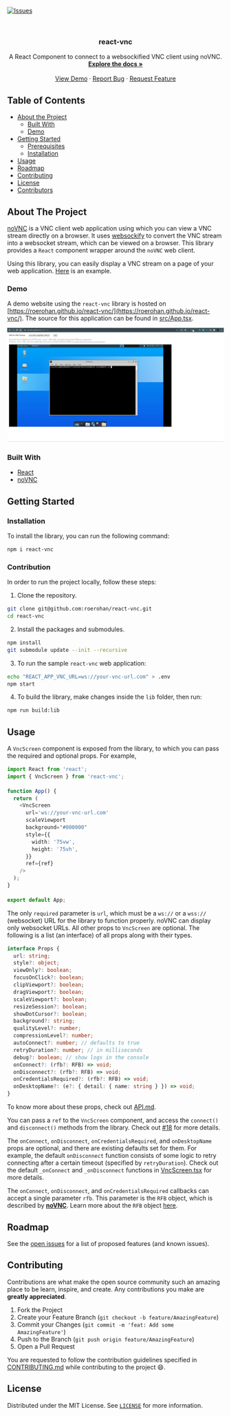 [![Issues][issues-shield]][issues-url]

<!-- PROJECT LOGO -->
<br />
<p align="center">
  <!-- <a href="https://github.com/roerohan/react-vnc">
    <img src="https://project-logo.png" alt="Logo" width="80">
  </a> -->

  <h3 align="center">react-vnc</h3>

  <p align="center">
    A React Component to connect to a websockified VNC client using noVNC.
    <br />
    <a href="https://github.com/roerohan/react-vnc"><strong>Explore the docs »</strong></a>
    <br />
    <br />
    <a href="https://roerohan.github.io/react-vnc/">View Demo</a>
    ·
    <a href="https://github.com/roerohan/react-vnc/issues">Report Bug</a>
    ·
    <a href="https://github.com/roerohan/react-vnc/issues">Request Feature</a>
  </p>
</p>



<!-- TABLE OF CONTENTS -->
## Table of Contents

* [About the Project](#about-the-project)
  * [Built With](#built-with)
  * [Demo](#demo)
* [Getting Started](#getting-started)
  * [Prerequisites](#prerequisites)
  * [Installation](#installation)
* [Usage](#usage)
* [Roadmap](#roadmap)
* [Contributing](#contributing)
* [License](#license)
* [Contributors](#contributors-)



<!-- ABOUT THE PROJECT -->
## About The Project

[noVNC](https://github.com/novnc/noVNC) is a VNC client web application using which you can view a VNC stream directly on a browser. It uses [websockify](https://github.com/novnc/websockify) to convert the VNC stream into a websocket stream, which can be viewed on a browser. This library provides a `React` component wrapper around the `noVNC` web client.

Using this library, you can easily display a VNC stream on a page of your web application. [Here](#usage) is an example.

### Demo

A demo website using the `react-vnc` library is hosted on [https://roerohan.github.io/react-vnc/](https://roerohan.github.io/react-vnc/). The source for this application can be found in [src/App.tsx](./src/App.tsx).

<img src="./public/demo.png" alt="demo" width="800">


### Built With

* [React](https://reactjs.org)
* [noVNC](https://github.com/novnc/noVNC)



<!-- GETTING STARTED -->
## Getting Started

### Installation

To install the library, you can run the following command:

```bash
npm i react-vnc
```

### Contribution

In order to run the project locally, follow these steps:

1. Clone the repository.
```bash
git clone git@github.com:roerohan/react-vnc.git
cd react-vnc
```

2. Install the packages and submodules.
```bash
npm install
git submodule update --init --recursive
```

3. To run the sample `react-vnc` web application:
```bash
echo "REACT_APP_VNC_URL=ws://your-vnc-url.com" > .env
npm start
```

4. To build the library, make changes inside the `lib` folder, then run:
```bash
npm run build:lib
```


<!-- USAGE EXAMPLES -->
## Usage

A `VncScreen` component is exposed from the library, to which you can pass the required and optional props. For example,

```ts
import React from 'react';
import { VncScreen } from 'react-vnc';

function App() {
  return (
    <VncScreen
      url='ws://your-vnc-url.com'
      scaleViewport
      background="#000000"
      style={{
        width: '75vw',
        height: '75vh',
      }}
      ref={ref}
    />
  );
}

export default App;
```

The only `required` parameter is `url`, which must be a `ws://` or a `wss://` (websocket) URL for the library to function properly. noVNC can display only websocket URLs. All other props to `VncScreen` are optional. The following is a list (an interface) of all props along with their types.

```ts
interface Props {
  url: string;
  style?: object;
  viewOnly?: boolean;
  focusOnClick?: boolean;
  clipViewport?: boolean;
  dragViewport?: boolean;
  scaleViewport?: boolean;
  resizeSession?: boolean;
  showDotCursor?: boolean;
  background?: string;
  qualityLevel?: number;
  compressionLevel?: number;
  autoConnect?: number; // defaults to true
  retryDuration?: number; // in milliseconds
  debug?: boolean; // show logs in the console
  onConnect?: (rfb?: RFB) => void;
  onDisconnect?: (rfb?: RFB) => void;
  onCredentialsRequired?: (rfb?: RFB) => void;
  onDesktopName?: (e?: { detail: { name: string } }) => void;
}
```

To know more about these props, check out [API.md](https://github.com/novnc/noVNC/blob/master/docs/API.md#properties).

You can pass a `ref` to the `VncScreen` component, and access the `connect()` and `disconnect()` methods from the library. Check out [#18](https://github.com/roerohan/react-vnc/issues/18) for more details.

The `onConnect`, `onDisconnect`, `onCredentialsRequired`, and `onDesktopName` props are optional, and there are existing defaults set for them. For example, the default `onDisconnect` function consists of some logic to retry connecting after a certain timeout (specified by `retryDuration`). Check out the default `_onConnect` and `_onDisconnect` functions in [VncScreen.tsx](./src/lib/VncScreen.tsx) for more details.

The `onConnect`, `onDisconnect`, and `onCredentialsRequired` callbacks can accept a single parameter `rfb`. This parameter is the `RFB` object, which is described by [**noVNC**](https://github.com/novnc/noVNC). Learn more about the `RFB` object [here](https://github.com/novnc/noVNC/blob/master/docs/API.md#rfb).

<!-- ROADMAP -->
## Roadmap

See the [open issues](https://github.com/roerohan/react-vnc/issues) for a list of proposed features (and known issues).



<!-- CONTRIBUTING -->
## Contributing

Contributions are what make the open source community such an amazing place to be learn, inspire, and create. Any contributions you make are **greatly appreciated**.

1. Fork the Project
2. Create your Feature Branch (`git checkout -b feature/AmazingFeature`)
3. Commit your Changes (`git commit -m 'feat: Add some AmazingFeature'`)
4. Push to the Branch (`git push origin feature/AmazingFeature`)
5. Open a Pull Request

You are requested to follow the contribution guidelines specified in [CONTRIBUTING.md](./CONTRIBUTING.md) while contributing to the project :smile:.

<!-- LICENSE -->
## License

Distributed under the MIT License. See [`LICENSE`](./LICENSE) for more information.




<!-- MARKDOWN LINKS & IMAGES -->
<!-- https://www.markdownguide.org/basic-syntax/#reference-style-links -->
[roerohan-url]: https://roerohan.github.io
[issues-shield]: https://img.shields.io/github/issues/roerohan/react-vnc.svg?style=flat-square
[issues-url]: https://github.com/roerohan/react-vnc/issues